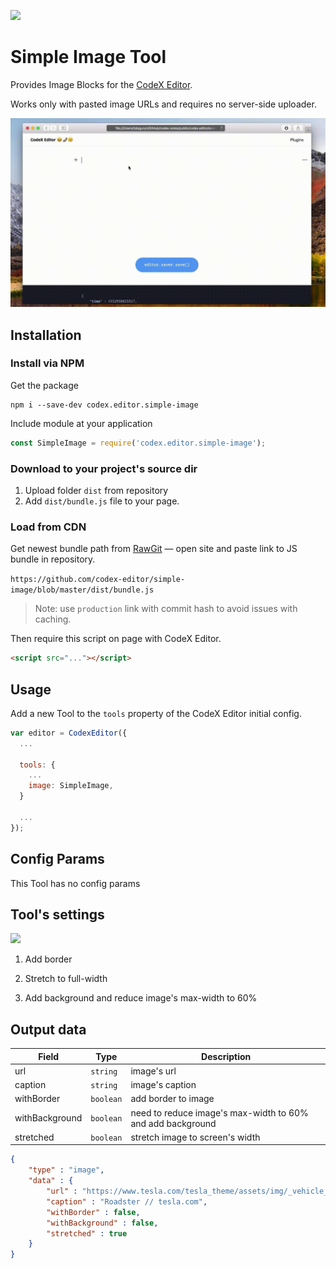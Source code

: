 ![](https://badgen.net/badge/CodeX%20Editor/v2.0/blue)

# Simple Image Tool

Provides Image Blocks for the [CodeX Editor](https://ifmo.su/editor).

Works only with pasted image URLs and requires no server-side uploader.

![](assets/image-uploading.gif)

## Installation

### Install via NPM

Get the package

```shell
npm i --save-dev codex.editor.simple-image
```

Include module at your application

```javascript
const SimpleImage = require('codex.editor.simple-image');
```

### Download to your project's source dir

1. Upload folder `dist` from repository
2. Add `dist/bundle.js` file to your page.

### Load from CDN

Get newest bundle path from [RawGit](https://rawgit.com) — open site and paste link to JS bundle in repository.

`https://github.com/codex-editor/simple-image/blob/master/dist/bundle.js`

> Note: use `production` link with commit hash to avoid issues with caching.

Then require this script on page with CodeX Editor.

```html
<script src="..."></script>
```

## Usage

Add a new Tool to the `tools` property of the CodeX Editor initial config.

```javascript
var editor = CodexEditor({
  ...
  
  tools: {
    ...
    image: SimpleImage,
  }
  
  ...
});
```

## Config Params

This Tool has no config params

## Tool's settings

![](https://capella.pics/c74cdeec-3405-48ac-a960-f784188cf9b4.jpg)

1. Add border

2. Stretch to full-width

3. Add background and reduce image's max-width to 60%

## Output data

| Field          | Type      | Description                                                |
| -------------- | --------- | ---------------------------------------------------------- |
| url            | `string`  | image's url                                                |
| caption        | `string`  | image's caption                                            |
| withBorder     | `boolean` | add border to image                                        |
| withBackground | `boolean` | need to reduce image's max-width to 60% and add background |
| stretched      | `boolean` | stretch image to screen's width                            |


```json
{
    "type" : "image",
    "data" : {
        "url" : "https://www.tesla.com/tesla_theme/assets/img/_vehicle_redesign/roadster_and_semi/roadster/hero.jpg",
        "caption" : "Roadster // tesla.com",
        "withBorder" : false,
        "withBackground" : false,
        "stretched" : true
    }
}
```
